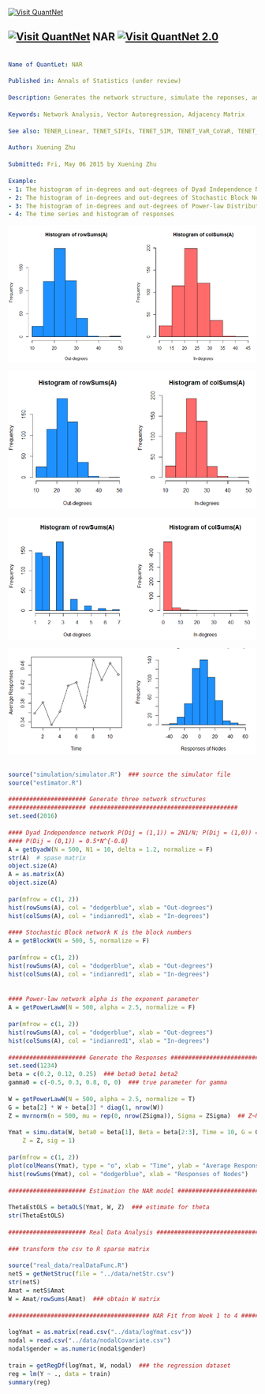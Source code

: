 [<img src="https://github.com/QuantLet/Styleguide-and-Validation-procedure/blob/master/pictures/banner.png" alt="Visit QuantNet">](http://quantlet.de/index.php?p=info)

## [<img src="https://github.com/QuantLet/Styleguide-and-Validation-procedure/blob/master/pictures/qloqo.png" alt="Visit QuantNet">](http://quantlet.de/) **NAR** [<img src="https://github.com/QuantLet/Styleguide-and-Validation-procedure/blob/master/pictures/QN2.png" width="60" alt="Visit QuantNet 2.0">](http://quantlet.de/d3/ia)


```yaml

Name of QuantLet: NAR

Published in: Annals of Statistics (under review)

Description: Generates the network structure, simulate the reponses, and fit the NAR model.

Keywords: Network Analysis, Vector Autoregression, Adjacency Matrix

See also: TENER_Linear, TENET_SIFIs, TENET_SIM, TENET_VaR_CoVaR, TENET_group_network

Author: Xuening Zhu

Submitted: Fri, May 06 2015 by Xuening Zhu

Example: 
- 1: The histogram of in-degrees and out-degrees of Dyad Independence Network
- 2: The histogram of in-degrees and out-degrees of Stochastic Block Network
- 3: The histogram of in-degrees and out-degrees of Power-law Distribution Network
- 4: The time series and histogram of responses 


```


![Picture1](dyad.png)

![Picture2](stochastic.png)

![Picture3](powerlaw.png)

![Picture4](response.png)


```r

source("simulation/simulator.R")  ### source the simulator file
source("estimator.R")

###################### Generate three network structures
###################### ##########################################
set.seed(2016)

#### Dyad Independence network P(Dij = (1,1)) = 2N1/N; P(Dij = (1,0)) =
#### P(Dij = (0,1)) = 0.5*N^{-0.8}
A = getDyadW(N = 500, N1 = 10, delta = 1.2, normalize = F)
str(A)  # spase matrix
object.size(A)
A = as.matrix(A)
object.size(A)

par(mfrow = c(1, 2))
hist(rowSums(A), col = "dodgerblue", xlab = "Out-degrees")
hist(colSums(A), col = "indianred1", xlab = "In-degrees")

#### Stochastic Block network K is the block numbers
A = getBlockW(N = 500, 5, normalize = F)

par(mfrow = c(1, 2))
hist(rowSums(A), col = "dodgerblue", xlab = "Out-degrees")
hist(colSums(A), col = "indianred1", xlab = "In-degrees")


#### Power-law network alpha is the exponent parameter
A = getPowerLawW(N = 500, alpha = 2.5, normalize = F)

par(mfrow = c(1, 2))
hist(rowSums(A), col = "dodgerblue", xlab = "Out-degrees")
hist(colSums(A), col = "indianred1", xlab = "In-degrees")

###################### Generate the Responses ##########################################
set.seed(1234)
beta = c(0.2, 0.12, 0.25)  ### beta0 beta1 beta2
gamma0 = c(-0.5, 0.3, 0.8, 0, 0)  ### true parameter for gamma

W = getPowerLawW(N = 500, alpha = 2.5, normalize = T)
G = beta[2] * W + beta[3] * diag(1, nrow(W))
Z = mvrnorm(n = 500, mu = rep(0, nrow(ZSigma)), Sigma = ZSigma)  ## Z~N(0, ZSigma)

Ymat = simu.data(W, beta0 = beta[1], Beta = beta[2:3], Time = 10, G = G, 
    Z = Z, sig = 1)

par(mfrow = c(1, 2))
plot(colMeans(Ymat), type = "o", xlab = "Time", ylab = "Average Responses")
hist(rowSums(Ymat), col = "dodgerblue", xlab = "Responses of Nodes")

###################### Estimation the NAR model ##########################################

ThetaEstOLS = betaOLS(Ymat, W, Z)  ### estimate for theta
str(ThetaEstOLS)

###################### Real Data Analysis ##########################################

### transform the csv to R sparse matrix

source("real_data/realDataFunc.R")
netS = getNetStruc(file = "../data/netStr.csv")
str(netS)
Amat = netS$Amat
W = Amat/rowSums(Amat)  ### obtain W matrix

######################################## NAR Fit from Week 1 to 4 ####################

logYmat = as.matrix(read.csv("../data/logYmat.csv"))
nodal = read.csv("../data/nodalCovariate.csv")
nodal$gender = as.numeric(nodal$gender)

train = getRegDf(logYmat, W, nodal)  ### the regression dataset
reg = lm(Y ~ ., data = train)
summary(reg) 


```

